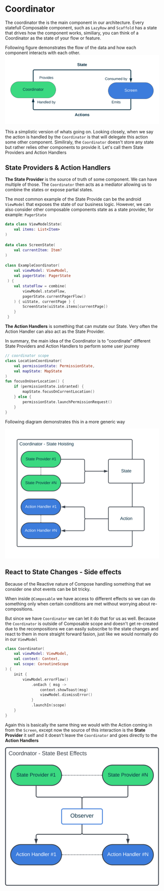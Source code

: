 # Coordinator
The coordinator the is the main component in our architecture. Every statefull Composable component, such as `LazyRow` and `Scaffold` has a state that drives how the component works, similiary, you can think of a Coordinator as the state of your flow or feature.

Following figure demonstrates the flow of the data and how each component interacts with each other.
![](./assets//data_flow.svg)

This a simplistic version of whats going on. Looking closely, when we say the action is handled by the `Coordinator` is that will delegate this action some other component. Similiraly, the `Coordinator` doesn't store any state but rather relies other components to provide it. Let's call them State Providers and Action Handlers

## State Providers & Action Handlers
**The State Provider** is the source of truth of some component. We can have multiple of those. The `Coordinator` then acts as a mediator allowing us to combine the states or expose partial states. 


The most common example of the State Provide can be the android `ViewModel` that exposes the state of our business logic. However, we can also consider other composable components state as a state provider, for example: `PagerState`



```kotlin
data class ViewModelState(
    val items: List<Item>
)

data class ScreenState(
    val currentItem: Item?
)

class ExampleCoordinator(
    val viewModel: ViewModel,
    val pagerState: PagerState
 ) {
    val stateFlow = combine(
        viewModel.stateFlow,
        pagerState.currentPagerFlow()
    ) { uiState, currentPage } {
        ScreenState(uiState.items[currentPage])
    }
 }
```

**The Action Handlers** is something that can mutate our State. Very often the Action Handler can also act as the State Provider. 

In summary, the main idea of the Coordinator is to "coordinate" different State Providers and Action Handlers to perform some user journey


```kotlin
// coordinator scope
class LocationCoordinator(
    val permissionState: PermissionState,
    val mapState: MapState
)
fun focusOnUserLocation() {
    if (permissionState.isGranted) {
        mapState.focusOnCurrentLocation()
    } else {
        permissionState.launchPermissionRequest()
    }
}
```

Following diagram demonstrates this in a more generic way

![](./assets/coordinator_statehoisting.svg)


## React to State Changes - Side effects
Because of the Reactive nature of Compose handling something that we consider one shot events can be bit tricky. 

When inside `@Composable` we have access to different effects so we can do something only when certain conditions are met without worrying about re-compositions. 

But since we have `Coordinator` we can let it do that for us as well. Because the `Coordinator` is outside of Composable scope and doesn't get re-created due to the recompositions we can easily subscribe to the state changes and react to them in more straight forward fasion, just like we would normally do in our `ViewModel`


```kotlin
class Coordinator(
    val viewModel: ViewModel,
    val context: Context,
    val scope: CoroutineScope
) {
    init {
        viewModel.errorFlow()
            .onEach { msg -> 
                context.showToast(msg) 
                viewModel.dismissError()
            }
            .launchIn(scope)
    }
}
```

Again this is basically the same thing we would with the Action coming in from the `Screen`, except now the source of this interaction is the **State Provider** it self and it doesn't leave the `Coordinator` and goes directly to the **Action Handlers**

![](assets/coordinator_sideeffects.svg)
